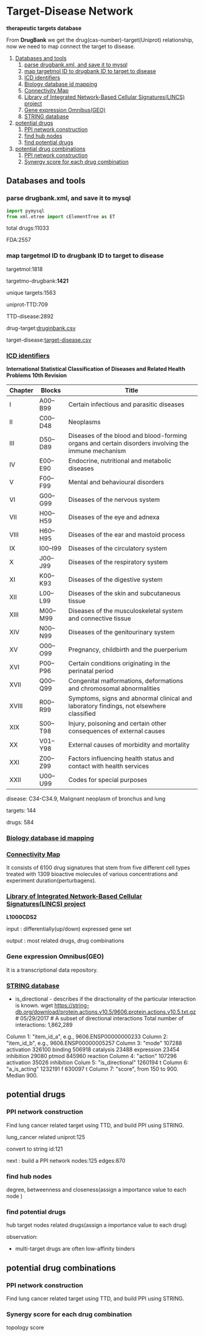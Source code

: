 # Target-Disease Network
**therapeutic targets database**

From **DrugBank** we get the drug(cas-number)-target(Uniprot) relationship, now we need to map connect the target to disease.
<!-- MarkdownTOC -->

1. [Databases and tools](#databases-and-tools)
    1. [parse drugbank.xml, and save it to mysql](#parse-drugbankxml-and-save-it-to-mysql)
    1. [map targetmol ID to drugbank ID to target to disease](#map-targetmol-id-to-drugbank-id-to-target-to-disease)
    1. [ICD identifiers](#icd-identifiers)
    1. [Biology database id mapping](#biology-database-id-mapping)
    1. [Connectivity Map](#connectivity-map)
    1. [Library of Integrated Network-Based Cellular Signatures\(LINCS\) project](#library-of-integrated-network-based-cellular-signatureslincs-project)
    1. [Gene expression Omnibus\(GEO\)](#gene-expression-omnibusgeo)
    1. [STRING database](#string-database)
1. [potential drugs](#potential-drugs)
    1. [PPI network construction](#ppi-network-construction)
    1. [find hub nodes](#find-hub-nodes)
    1. [find potential drugs](#find-potential-drugs)
1. [potential drug combinations](#potential-drug-combinations)
    1. [PPI network construction](#ppi-network-construction-1)
    1. [Synergy score for each drug combination](#synergy-score-for-each-drug-combination)

<!-- /MarkdownTOC -->
## Databases and tools
### parse drugbank.xml, and save it to mysql
``` python
import pymysql
from xml.etree import cElementTree as ET
```
total drugs:11033

FDA:2557

### map targetmol ID to drugbank ID to target to disease
targetmol:1818

targetmo-drugbank:**1421**

unique targets:1563

uniprot-TTD:709

TTD-disease:2892

drug-target:[druginbank.csv](out/druginbank.csv)

target-disease:[target-disease.csv](out/target-disease.csv)

### [ICD identifiers](http://apps.who.int/classifications/icd10/browse/2016/en)
**International Statistical Classification of Diseases and Related Health Problems 10th Revision**

| Chapter | Blocks  | Title                                                                                               |
| --      | --      | --                                                                                                  |
| I       | A00–B99 | Certain infectious and parasitic diseases                                                           |
| II      | C00–D48 | Neoplasms                                                                                           |
| III     | D50–D89 | Diseases of the blood and blood-forming organs and certain disorders involving the immune mechanism |
| IV      | E00–E90 | Endocrine, nutritional and metabolic diseases                                                       |
| V       | F00–F99 | Mental and behavioural disorders                                                                    |
| VI      | G00–G99 | Diseases of the nervous system                                                                      |
| VII     | H00–H59 | Diseases of the eye and adnexa                                                                      |
| VIII    | H60–H95 | Diseases of the ear and mastoid process                                                             |
| IX      | I00–I99 | Diseases of the circulatory system                                                                  |
| X       | J00–J99 | Diseases of the respiratory system                                                                  |
| XI      | K00–K93 | Diseases of the digestive system                                                                    |
| XII     | L00–L99 | Diseases of the skin and subcutaneous tissue                                                        |
| XIII    | M00–M99 | Diseases of the musculoskeletal system and connective tissue                                        |
| XIV     | N00–N99 | Diseases of the genitourinary system                                                                |
| XV      | O00–O99 | Pregnancy, childbirth and the puerperium                                                            |
| XVI     | P00–P96 | Certain conditions originating in the perinatal period                                              |
| XVII    | Q00–Q99 | Congenital malformations, deformations and chromosomal abnormalities                                |
| XVIII   | R00–R99 | Symptoms, signs and abnormal clinical and laboratory findings, not elsewhere classified             |
| XIX     | S00–T98 | Injury, poisoning and certain other consequences of external causes                                 |
| XX      | V01–Y98 | External causes of morbidity and mortality                                                          |
| XXI     | Z00–Z99 | Factors influencing health status and contact with health services                                  |
| XXII    | U00–U99 | Codes for special purposes                                                                          |

disease: C34-C34.9, Malignant neoplasm of bronchus and lung

targets: 144

drugs: 584

### [Biology database id mapping](https://wolfsonliu.github.io/archive/chang-yong-sheng-wu-xin-xi-id-ji-zhuan-huan-fang-fa.html)
### [Connectivity Map](http://www.broadinstitute.org/cmap/)
It consists of 6100 drug signatures that stem from five different cell types treated with 1309 bioactive molecules of various concentrations and experiment duration(perturbagens).
### [Library of Integrated Network-Based Cellular Signatures(LINCS) project](http://www.lincsproject.org/)
**L1000CDS2**

input : differentially(up/down) expressed gene set

output : most related drugs, drug combinations
### Gene expression Omnibus(GEO)
It is a transcriptional data repository.

### [STRING database](http://version10.string-db.org/help/database/#table-networkactions)

* is_directional - describes if the diractionality of the particular interaction is known.
wget https://string-db.org/download/protein.actions.v10.5/9606.protein.actions.v10.5.txt.gz # 05/29/2017 # A subset of directional interactions
Total number of interactions: 1,862,289

Column 1: "item_id_a", e.g., 9606.ENSP00000000233
Column 2: "item_id_b", e.g., 9606.ENSP00000005257
Column 3: "mode"
107288 activation
326100 binding
506918 catalysis
23488 expression
23454 inhibition
29080 ptmod
845960 reaction
Column 4: "action"
107296 activation
35026 inhibition
Colum 5: "is_directional"
1260194 t
Column 6: "a_is_acting"
1232191 f
630097 t
Column 7: "score", from 150 to 900. Median 900.




## potential drugs
### PPI network construction 
Find lung cancer related target using TTD, and build PPI using STRING.

lung_cancer related uniprot:125

convert to string id:121

next : build a PPI network
nodes:125
edges:870
### find hub nodes
degree, betweenness and closeness(assign a importance value to each node )
### find potential drugs
hub target nodes related drugs(assign a importance value to each drug)

observation:
* multi-target drugs are often low-affinity binders

## potential drug combinations
### PPI network construction
Find lung cancer related target using TTD, and build PPI using STRING.
### Synergy score for each drug combination
topology score



